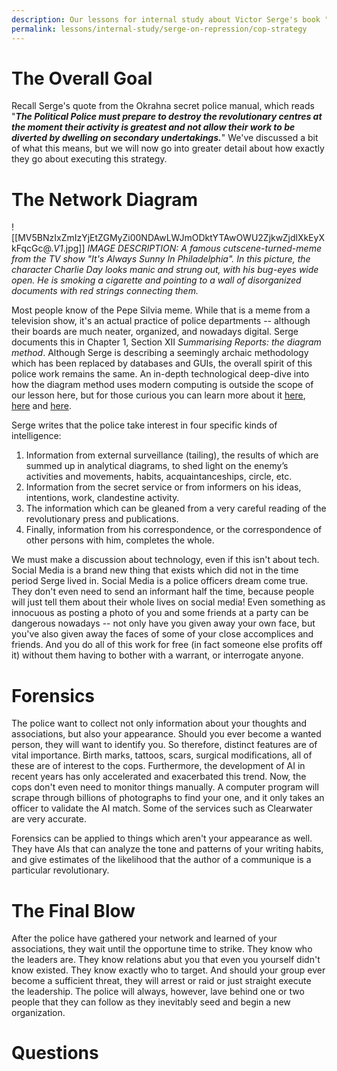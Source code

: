 ```yaml
---
description: Our lessons for internal study about Victor Serge's book "What Everyone Should Know About Repression". On the topic of the overarching strategy of cops.
permalink: lessons/internal-study/serge-on-repression/cop-strategy
---
```


# The Overall Goal

Recall Serge's quote from the Okrahna secret police manual, which reads "***The Political Police must prepare to destroy the revolutionary centres at the moment their activity is greatest and not allow their work to be diverted by dwelling on secondary undertakings.***" We've discussed a bit of what this means, but we will now go into greater detail about how exactly they go about executing this strategy.

# The Network Diagram

![[MV5BNzIxZmIzYjEtZGMyZi00NDAwLWJmODktYTAwOWU2ZjkwZjdlXkEyXkFqcGc@._V1_.jpg]]
*IMAGE DESCRIPTION: A famous cutscene-turned-meme from the TV show "It's Always Sunny In Philadelphia". In this picture, the character Charlie Day looks manic and strung out, with his bug-eyes wide open. He is smoking a cigarette and pointing to a wall of disorganized documents with red strings connecting them.*

Most people know of the Pepe Silvia meme. While that is a meme from a television show, it's an actual practice of police departments -- although their boards are much neater, organized, and nowadays digital. Serge documents this in Chapter 1, Section XII *Summarising Reports: the diagram method*. Although Serge is describing a seemingly archaic methodology which has been replaced by databases and GUIs, the overall spirit of this police work remains the same. An in-depth technological deep-dive into how the diagram method uses modern computing is outside the scope of our lesson here, but for those curious you can learn more about it [here](https://www.rand.org/content/dam/rand/pubs/occasional_papers/2009/RAND_OP258.pdf), [here](https://apps.dtic.mil/sti/trecms/pdf/AD1069683.pdf) and [here](https://assets.cambridge.org/97811070/22591/frontmatter/9781107022591_frontmatter.pdf).

Serge writes that the police take interest in four specific kinds of intelligence:

1. Information from external surveillance (tailing), the results of which are summed up in analytical diagrams, to shed light on the enemy’s activities and movements, habits, acquaintanceships, circle, etc.
2. Information from the secret service or from informers on his ideas, intentions, work, clandestine activity.
3. The information which can be gleaned from a very careful reading of the revolutionary press and publications.
4. Finally, information from his correspondence, or the correspondence of other persons with him, completes the whole.

We must make a discussion about technology, even if this isn't about tech. Social Media is a brand new thing that exists which did not in the time period Serge lived in. Social Media is a police officers dream come true. They don't even need to send an informant half the time, because people will just tell them about their whole lives on social media! Even something as innocuous as posting a photo of you and some friends at a party can be dangerous nowadays -- not only have you given away your own face, but you've also given away the faces of some of your close accomplices and friends. And you do all of this work for free (in fact someone else profits off it) without them having to bother with a warrant, or interrogate anyone.

# Forensics

The police want to collect not only information about your thoughts and associations, but also your appearance. Should you ever become a wanted person, they will want to identify you. So therefore, distinct features are of vital importance. Birth marks, tattoos, scars, surgical modifications, all of these are of interest to the cops. Furthermore, the development of AI in recent years has only accelerated and exacerbated this trend. Now, the cops don't even need to monitor things manually. A computer program will scrape through billions of photographs to find your one, and it only takes an officer to validate the AI match. Some of the services such as Clearwater are very accurate.

Forensics can be applied to things which aren't your appearance as well. They have AIs that can analyze the tone and patterns of your writing habits, and give estimates of the likelihood that the author of a communique is a particular revolutionary.

# The Final Blow

After the police have gathered your network and learned of your associations, they wait until the opportune time to strike. They know who the leaders are. They know relations abut you that even you yourself didn't know existed. They know exactly who to target. And should your group ever become a sufficient threat, they will arrest or raid or just straight execute the leadership. The police will always, however, lave behind one or two people that they can follow as they inevitably seed and begin a new organization.

# Questions

